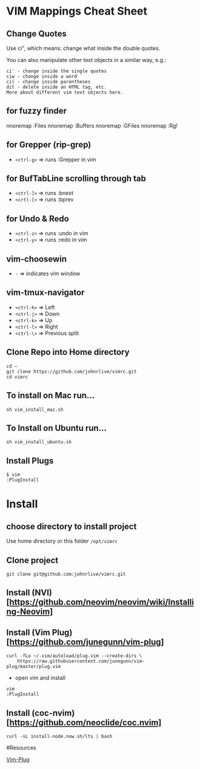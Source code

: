 # VIM Mappings Cheat Sheet

## Change Quotes

Use ci", which means: change what inside the double quotes.

You can also manipulate other text objects in a similar way, e.g.:

```
ci' - change inside the single quotes
ciw - change inside a word
ci( - change inside parentheses
dit - delete inside an HTML tag, etc.
More about different vim text objects here.
```

## for fuzzy finder

nnoremap <C-p> :Files<Cr>
nnoremap <C-b> :Buffers<Cr>
nnoremap <C-g> :GFiles<Cr>
nnoremap <C-f> :Rg!

## for Grepper (rip-grep)

- `<ctrl-g>` => runs :Grepper in vim

## for BufTabLine scrolling through tab

- `<ctrl-]>` => runs :bnext
- `<crtl-[>` => runs :bprev

## for Undo & Redo

- `<ctrl-z>` => runs :undo in vim
- `<ctrl-y>` => runs :redo in vim

## vim-choosewin

- `-` => indicates vim window

## vim-tmux-navigator

- `<ctrl-h>` => Left
- `<ctrl-j>` => Down
- `<ctrl-k>` => Up
- `<ctrl-l>` => Right
- `<ctrl-\>` => Previous split

## Clone Repo into Home directory

```
cd ~
git clone https://github.com/johnrlive/vimrc.git
cd vimrc
```

## To install on Mac run...

```
sh vim_install_mac.sh
```

## To Install on Ubuntu run...

```
sh vim_install_ubuntu.sh
```

## Install Plugs

```
$ vim
:PlugInstall
```

# Install

## choose directory to install project

Use home directory or this folder `/opt/vimrc`

## Clone project

`git clone git@github.com:johnrlive/vimrc.git`

## Install (NVI)[https://github.com/neovim/neovim/wiki/Installing-Neovim]

## Install (Vim Plug)[https://github.com/junegunn/vim-plug]

```
curl -fLo ~/.vim/autoload/plug.vim --create-dirs \
    https://raw.githubusercontent.com/junegunn/vim-plug/master/plug.vim
```

- open vim and install

```
vim
:PlugInstall
```

## Install (coc-nvim)[https://github.com/neoclide/coc.nvim]

`curl -sL install-node.now.sh/lts | bash`

#Resources

[Vim-Plug](https://github.com/junegunn/vim-plug/wiki/tutorial)
